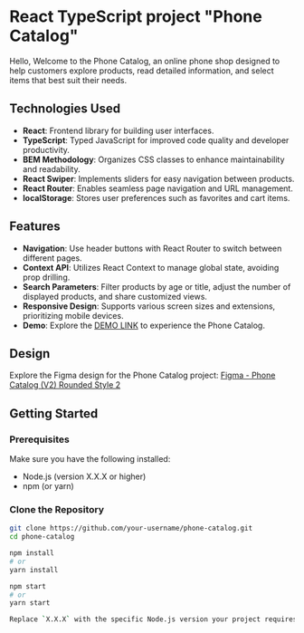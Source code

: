 # React TypeScript project "Phone Catalog"

Hello, Welcome to the Phone Catalog, 
an online phone shop designed to help customers explore products, read detailed information, and select items that best suit their needs.

## Technologies Used

- **React**: Frontend library for building user interfaces.
- **TypeScript**: Typed JavaScript for improved code quality and developer productivity.
- **BEM Methodology**: Organizes CSS classes to enhance maintainability and readability.
- **React Swiper**: Implements sliders for easy navigation between products.
- **React Router**: Enables seamless page navigation and URL management.
- **localStorage**: Stores user preferences such as favorites and cart items.



## Features
- **Navigation**: Use header buttons with React Router to switch between different pages.
- **Context API**: Utilizes React Context to manage global state, avoiding prop drilling.
- **Search Parameters**: Filter products by age or title, adjust the number of displayed products, and share customized views.
- **Responsive Design**: Supports various screen sizes and extensions, prioritizing mobile devices.
- **Demo**: Explore the [DEMO LINK](https://lmuias.github.io/phone-catalog/) to experience the Phone Catalog.

## Design

Explore the Figma design for the Phone Catalog project:
[Figma - Phone Catalog (V2) Rounded Style 2](https://www.figma.com/file/FRxncC4lfyhs6og1L6FGEU/Phone-catalog-(V2)-Rounded-Style-2?node-id=0%3A1)

## Getting Started

### Prerequisites

Make sure you have the following installed:

- Node.js (version X.X.X or higher)
- npm (or yarn)

### Clone the Repository

```bash
git clone https://github.com/your-username/phone-catalog.git
cd phone-catalog

npm install
# or
yarn install

npm start
# or
yarn start

Replace `X.X.X` with the specific Node.js version your project requires. This section provides clear steps for users to clone, install dependencies, run the project locally, and build it for production, ensuring they have the necessary prerequisites and instructions.
